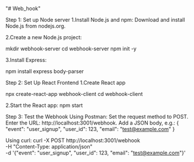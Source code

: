 "# Web_hook" 

Step 1: Set up Node server
  1.Install Node.js and npm:
    Download and install Node.js from nodejs.org.
    
  2.Create a new Node.js project:
  
mkdir webhook-server
cd webhook-server
npm init -y

  3.Install Express:
  
npm install express body-parser

Step 2: Set Up React Frontend
 1.Create React app

npx create-react-app webhook-client
cd webhook-client

 2.Start the React app:
npm start

Step 3: Test the Webhook
Using Postman:
    Set the request method to POST.
    Enter the URL: http://localhost:3001/webhook.
Add a JSON body, e.g.:
    {
  "event": "user_signup",
  "user_id": 123,
  "email": "test@example.com"
}

Using curl:
curl -X POST http://localhost:3001/webhook \
-H "Content-Type: application/json" \
-d '{"event": "user_signup", "user_id": 123, "email": "test@example.com"}'


